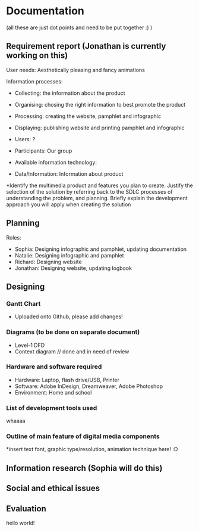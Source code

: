 # Documentation
(all these are just dot points and need to be put together :) )
## Requirement report (Jonathan is currently working on this)

User needs: Aesthetically pleasing and fancy animations

Information processes: 
- Collecting: the information about the product
- Organising: chosing the right information to best promote the product
- Processing: creating the website, pamphlet and infographic
- Displaying: publishing website and printing pamphlet and infographic

- Users: ?
- Participants: Our group

- Available information technology: 

- Data/Information: Information about product

*Identify the multimedia product and features you plan to create. Justify the selection of the solution by referring back to the SDLC processes of understanding the problem, and planning. Briefly explain the development approach you will apply when creating the solution

## Planning
Roles:
- Sophia: Designing infographic and pamphlet, updating documentation
- Natalie: Designing infographic and pamphlet
- Richard: Designing website
- Jonathan: Designing website, updating logbook

## Designing
### Gantt Chart
- Uploaded onto Github, please add changes!

### Diagrams (to be done on separate document)
- Level-1 DFD 
- Context diagram // done and in need of review

### Hardware and software required
- Hardware: Laptop, flash drive/USB, Printer
- Software: Adobe InDesign, Dreamweaver, Adobe Photoshop
- Environment: Home and school


### List of development tools used 
whaaaa

### Outline of main feature of digital media components
*insert text font, graphic type/resolution, animation technique here! :D

## Information research (Sophia will do this)

## Social and ethical issues

## Evaluation
hello world!
